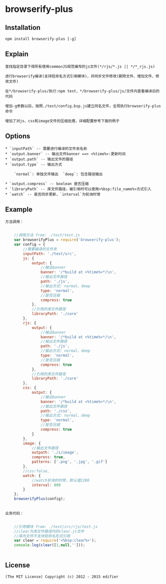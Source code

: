 # browserify-plus

## Installation	

	npm install browserify-plus [-g]

## Explain
	
	查找指定目录下得所有使用commonJS规范编写的js文件(*/rjs/*.js || */*_rjs.js)
	
	进行browserify编译(支持短命名方式引用模块)，并同步文件修改(删除文件、增加文件、修改文件)

	在*/browserify-plus/执行:npm test，*/browserify-plus/js/文件内查看编译后的代码
	
	增加-g参数以后，按照./test/config.bsp.js建立同名文件，全局执行browserify-plus命令
	
	增加了对js、css和image文件的压缩处理，详细配置参考下面的例子

## Options

	* `inputPath` -- 需要进行编译的文件夹名称
	* `output.banner` -- 输出文件banner ==> <%time%>:更新时间
	* `output.path` -- 输出文件的路径
	* `output.type` -- 输出方式
		
		`normal`: 单独文件输出  `deep`: 包含路径输出
		
	* `output.compress` -- boolean 是否压缩
	* `libraryPath` -- 库文件路径，被引用时可以使用<%bsp:file_name%>方式引入
	* `watch` -- 是否同步更新，`interval`为轮询时常

## Example
	
	方法调用：
~~~ javascript
	
	//调用方法 from: ./test/test.js
    var browserifyPlus = require('browserify-plus'); 
    var config = {
        //需要编译的文件夹
		inputPath: './test/src',
		js: {
			output: {
				//输出banner
				banner: '/*build at <%time%>*/\n',
				//输出文件路径
				path: './js',
				//输出方式: normal、deep
				type: 'normal',
				//是否压缩
				compress: true
			},
			//引用的库文件路径
			libraryPath: './core'
		},
		rjs: {
			output: {
				//输出banner
				banner: '/*build at <%time%>*/\n',
				//输出文件路径
				path: './js',
				//输出方式: normal、deep
				type: 'normal',
				//是否压缩
				compress: true
			},
			//引用的库文件路径
			libraryPath: './core'
		},
		css: {
			output: {
				//输出banner
				banner: '/*build at <%time%>*/\n',
				//输出文件路径
				path: './css',
				//输出方式: normal、deep
				type: 'normal',
				//是否压缩
				compress: true
			}
		},
		image: {
			//输出文件路径
			outpath: './i/image',
			compress: true,
			patterns: ['.png', '.jpg', '.gif']
		},
		//css:false,
		watch: {
			//watch轮询的时常，默认值1200
			interval: 800
		}
    };
    browserifyPlus(config);
    
~~~

	业务代码：
~~~ javascript
	
	//引用模块 from: ./test/src/rjs/test.js
	//clear为库文件路径内的clear.js文件
	//库内文件不支持短命名形式引用
	var clear = require('<%bsp:clear%>');
	console.log(clear([1,null,'']));
	
~~~

## License

	(The MIT License) Copyright (c) 2012 - 2015 edifier
	
	


